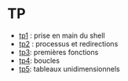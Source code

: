 # TP

* [tp1](tp_prise_en_main_shell.md) : prise en main du shell
* [tp2](TP_processus_et_compilation/tp_processus_et_compilation.md) : processus et redirections
* [tp3](TP_premieres_fonctions/tp_premieres_fonctions.md): premières fonctions
* [tp4](TP_boucles/tp_boucles.md): boucles
* [tp5](TP_tableaux_unidimensionnels/tp_tableaux_unidimensionnels.md): tableaux unidimensionnels
